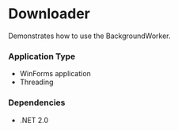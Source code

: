 Downloader
==========

Demonstrates how to use the BackgroundWorker.

### Application Type ###

* WinForms application
* Threading

### Dependencies ###

* .NET 2.0
